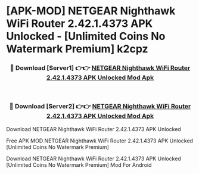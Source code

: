 # [APK-MOD] NETGEAR Nighthawk WiFi Router 2.42.1.4373 APK Unlocked - [Unlimited Coins No Watermark Premium] k2cpz



<div align="center">
<h3>🔴 Download [Server1] 👉👉 <a href="https://momento.my/?title=NETGEAR_Nighthawk_WiFi_Router_2.42.1.4373_APK_Unlocked">NETGEAR Nighthawk WiFi Router 2.42.1.4373 APK Unlocked Mod Apk</a></h3><br>

<h3>🔴 Download [Server2] 👉👉 <a href="https://momento.my/?title=NETGEAR_Nighthawk_WiFi_Router_2.42.1.4373_APK_Unlocked">NETGEAR Nighthawk WiFi Router 2.42.1.4373 APK Unlocked Mod Apk</a></h3>
</div>



Download NETGEAR Nighthawk WiFi Router 2.42.1.4373 APK Unlocked 

Free APK MOD NETGEAR Nighthawk WiFi Router 2.42.1.4373 APK Unlocked [Unlimited Coins No Watermark Premium]

Download NETGEAR Nighthawk WiFi Router 2.42.1.4373 APK Unlocked [Unlimited Coins No Watermark Premium] Mod For Android
